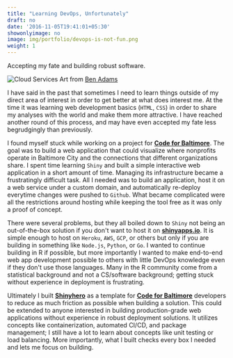 ```yaml
---
title: "Learning DevOps, Unfortunately"
draft: no
date: '2016-11-05T19:41:01+05:30'
showonlyimage: no
image: img/portfolio/devops-is-not-fun.png
weight: 1
---
```


Accepting my fate and building robust software.
<!--more-->

![Cloud Services][1]
Art from [Ben Adams](https://www.dribbble.com/shots/4289327-Cloud-Services)

I have said in the past that sometimes I need to learn things outside of my direct area of interest in order to get better at what does interest me. At the time it was learning web development basics (`HTML`, `CSS`) in order to share my analyses with the world and make them more attractive. I have reached another round of this process, and may have even accepted my fate less begrudgingly than previously.

I found myself stuck while working on a project for [**Code for Baltimore**](https://www.codeforbaltimore.org). The goal was to build a web application that could visualize where nonprofits operate in Baltimore City and the connections that different organizations share. I spent time learning `Shiny` and built a simple interactive web application in a short amount of time. Managing its infrastructure became a frustratingly difficult task. All I needed was to build an application, host it on a web service under a custom domain, and automatically re-deploy everytime changes were pushed to `Github`. What became complicated were all the restrictions around hosting while keeping the tool free as it was only a proof of concept.

There were several problems, but they all boiled down to `Shiny` not being an out-of-the-box solution if you don't want to host it on [**shinyapps.io**](https://www.shinyapps.io). It is simple enough to host on `Heroku`, `AWS`, `GCP`, or others but only if you are building in something like `Node.js`, `Python`, or `Go`. I wanted to continue building in R if possible, but more importantly I wanted to make end-to-end web app development possible to others with little DevOps knowledge even if they don't use those languages. Many in the R community come from a statistical background and not a CS/software background; getting stuck without experience in deployment is frustrating. 

Ultimately I built [**Shinyhero**](https://github.com/jbixon13/shinyhero) as a template for [**Code for Baltimore**](https://www.codeforbaltimore.org) developers to reduce as much friction as possible when building a solution. This could be extended to anyone interested in building production-grade web applications without experience in robust deployment solutions. It utilizes concepts like containerization, automated CI/CD, and package management; I still have a lot to learn about concepts like unit testing or load balancing. More importantly, what I built checks every box I needed and lets me focus on building.      

[1]: /img/portfolio/devops-is-not-fun.png

